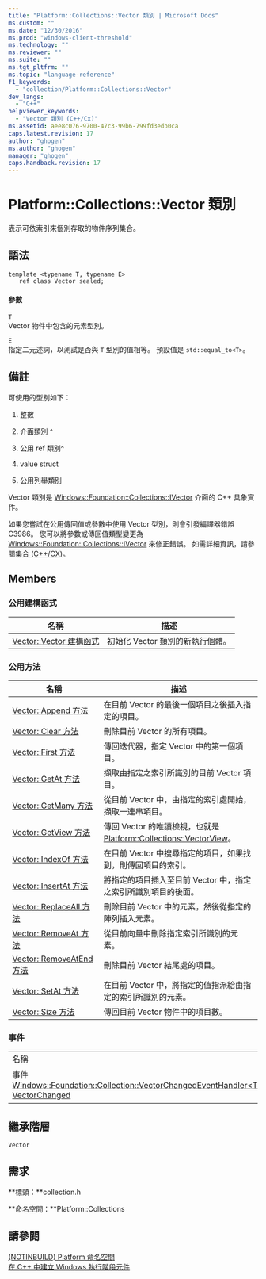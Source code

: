 ```yaml
---
title: "Platform::Collections::Vector 類別 | Microsoft Docs"
ms.custom: ""
ms.date: "12/30/2016"
ms.prod: "windows-client-threshold"
ms.technology: ""
ms.reviewer: ""
ms.suite: ""
ms.tgt_pltfrm: ""
ms.topic: "language-reference"
f1_keywords: 
  - "collection/Platform::Collections::Vector"
dev_langs: 
  - "C++"
helpviewer_keywords: 
  - "Vector 類別 (C++/Cx)"
ms.assetid: aee8c076-9700-47c3-99b6-799fd3edb0ca
caps.latest.revision: 17
author: "ghogen"
ms.author: "ghogen"
manager: "ghogen"
caps.handback.revision: 17
---
```

# Platform::Collections::Vector 類別
表示可依索引來個別存取的物件序列集合。  
  
## 語法  
  
```  
template <typename T, typename E>  
   ref class Vector sealed;  
```  
  
#### 參數  
 `T`  
 Vector 物件中包含的元素型別。  
  
 `E`  
 指定二元述詞，以測試是否與 `T` 型別的值相等。 預設值是 `std::equal_to<T>`。  
  
## 備註  
 可使用的型別如下：  
  
1.  整數  
  
2.  介面類別 ^  
  
3.  公用 ref 類別^  
  
4.  value struct  
  
5.  公用列舉類別  
  
 Vector 類別是 [Windows::Foundation::Collections::IVector](http://go.microsoft.com/fwlink/p/?LinkId=262410) 介面的 C\+\+ 具象實作。  
  
 如果您嘗試在公用傳回值或參數中使用 Vector 型別，則會引發編譯器錯誤 C3986。 您可以將參數或傳回值類型變更為 [Windows::Foundation::Collections::IVector](http://go.microsoft.com/fwlink/p/?LinkId=262410) 來修正錯誤。 如需詳細資訊，請參閱[集合 \(C\+\+\/CX\)](../cppcx/collections-c-cx.md)。  
  
## Members  
  
### 公用建構函式  
  
|名稱|描述|  
|--------|--------|  
|[Vector::Vector 建構函式](../cppcx/vector-vector-constructor.md)|初始化 Vector 類別的新執行個體。|  
  
### 公用方法  
  
|名稱|描述|  
|--------|--------|  
|[Vector::Append 方法](../cppcx/vector-append-method.md)|在目前 Vector 的最後一個項目之後插入指定的項目。|  
|[Vector::Clear 方法](../cppcx/vector-clear-method.md)|刪除目前 Vector 的所有項目。|  
|[Vector::First 方法](../cppcx/vector-first-method.md)|傳回迭代器，指定 Vector 中的第一個項目。|  
|[Vector::GetAt 方法](../cppcx/vector-getat-method.md)|擷取由指定之索引所識別的目前 Vector 項目。|  
|[Vector::GetMany 方法](../cppcx/vector-getmany-method.md)|從目前 Vector 中，由指定的索引處開始，擷取一連串項目。|  
|[Vector::GetView 方法](../cppcx/vector-getview-method.md)|傳回 Vector 的唯讀檢視，也就是 [Platform::Collections::VectorView](../cppcx/platform-collections-vectorview-class.md)。|  
|[Vector::IndexOf 方法](../cppcx/vector-indexof-method.md)|在目前 Vector 中搜尋指定的項目，如果找到，則傳回項目的索引。|  
|[Vector::InsertAt 方法](../cppcx/vector-insertat-method.md)|將指定的項目插入至目前 Vector 中，指定之索引所識別項目的後面。|  
|[Vector::ReplaceAll 方法](../cppcx/vector-replaceall-method.md)|刪除目前 Vector 中的元素，然後從指定的陣列插入元素。|  
|[Vector::RemoveAt 方法](../cppcx/vector-removeat-method.md)|從目前向量中刪除指定索引所識別的元素。|  
|[Vector::RemoveAtEnd 方法](../cppcx/vector-removeatend-method.md)|刪除目前 Vector 結尾處的項目。|  
|[Vector::SetAt 方法](../cppcx/vector-setat-method.md)|在目前 Vector 中，將指定的值指派給由指定的索引所識別的元素。|  
|[Vector::Size 方法](../cppcx/vector-size-method.md)|傳回目前 Vector 物件中的項目數。|  
  
### 事件  
  
|||  
|-|-|  
|名稱|描述|  
|事件 [Windows::Foundation::Collection::VectorChangedEventHandler\<T\>^ VectorChanged](http://go.microsoft.com/fwlink/p/?LinkId=262644)|Vector 變更時發生。|  
  
## 繼承階層  
 `Vector`  
  
## 需求  
 **標頭：**collection.h  
  
 **命名空間：**Platform::Collections  
  
## 請參閱  
 [\(NOTINBUILD\) Platform 命名空間](http://msdn.microsoft.com/zh-tw/f3ce3eab-028c-4204-ba9f-9ab8af17c8c4)   
 [在 C\+\+ 中建立 Windows 執行階段元件](http://msdn.microsoft.com/library/5b7251e6-4271-4f13-af80-c1cf5b1489bf)